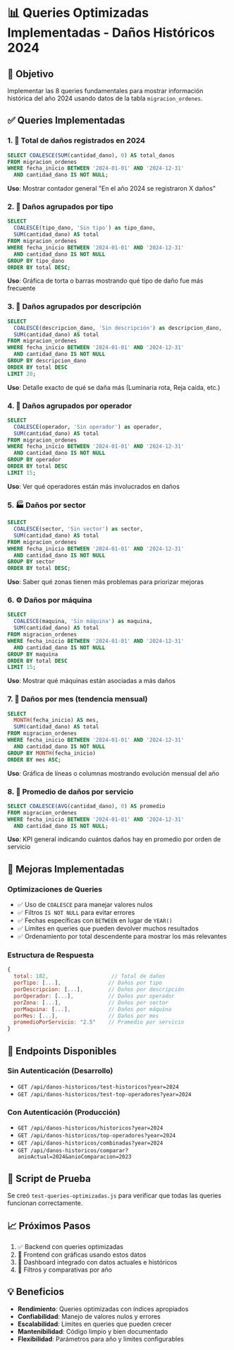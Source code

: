 # 📊 Queries Optimizadas Implementadas - Daños Históricos 2024

## 🎯 Objetivo
Implementar las 8 queries fundamentales para mostrar información histórica del año 2024 usando datos de la tabla `migracion_ordenes`.

## ✅ Queries Implementadas

### 1. 🔢 Total de daños registrados en 2024
```sql
SELECT COALESCE(SUM(cantidad_dano), 0) AS total_danos
FROM migracion_ordenes
WHERE fecha_inicio BETWEEN '2024-01-01' AND '2024-12-31'
  AND cantidad_dano IS NOT NULL;
```
**Uso**: Mostrar contador general "En el año 2024 se registraron X daños"

### 2. 📁 Daños agrupados por tipo
```sql
SELECT 
  COALESCE(tipo_dano, 'Sin tipo') as tipo_dano, 
  SUM(cantidad_dano) AS total
FROM migracion_ordenes
WHERE fecha_inicio BETWEEN '2024-01-01' AND '2024-12-31'
  AND cantidad_dano IS NOT NULL
GROUP BY tipo_dano
ORDER BY total DESC;
```
**Uso**: Gráfica de torta o barras mostrando qué tipo de daño fue más frecuente

### 3. 🧱 Daños agrupados por descripción
```sql
SELECT 
  COALESCE(descripcion_dano, 'Sin descripción') as descripcion_dano, 
  SUM(cantidad_dano) AS total
FROM migracion_ordenes
WHERE fecha_inicio BETWEEN '2024-01-01' AND '2024-12-31'
  AND cantidad_dano IS NOT NULL
GROUP BY descripcion_dano
ORDER BY total DESC
LIMIT 20;
```
**Uso**: Detalle exacto de qué se daña más (Luminaria rota, Reja caída, etc.)

### 4. 👷 Daños agrupados por operador
```sql
SELECT 
  COALESCE(operador, 'Sin operador') as operador, 
  SUM(cantidad_dano) AS total
FROM migracion_ordenes
WHERE fecha_inicio BETWEEN '2024-01-01' AND '2024-12-31'
  AND cantidad_dano IS NOT NULL
GROUP BY operador
ORDER BY total DESC
LIMIT 15;
```
**Uso**: Ver qué operadores están más involucrados en daños

### 5. 🏭 Daños por sector
```sql
SELECT 
  COALESCE(sector, 'Sin sector') as sector, 
  SUM(cantidad_dano) AS total
FROM migracion_ordenes
WHERE fecha_inicio BETWEEN '2024-01-01' AND '2024-12-31'
  AND cantidad_dano IS NOT NULL
GROUP BY sector
ORDER BY total DESC;
```
**Uso**: Saber qué zonas tienen más problemas para priorizar mejoras

### 6. ⚙️ Daños por máquina
```sql
SELECT 
  COALESCE(maquina, 'Sin máquina') as maquina, 
  SUM(cantidad_dano) AS total
FROM migracion_ordenes
WHERE fecha_inicio BETWEEN '2024-01-01' AND '2024-12-31'
  AND cantidad_dano IS NOT NULL
GROUP BY maquina
ORDER BY total DESC
LIMIT 15;
```
**Uso**: Mostrar qué máquinas están asociadas a más daños

### 7. 📅 Daños por mes (tendencia mensual)
```sql
SELECT 
  MONTH(fecha_inicio) AS mes, 
  SUM(cantidad_dano) AS total
FROM migracion_ordenes
WHERE fecha_inicio BETWEEN '2024-01-01' AND '2024-12-31'
  AND cantidad_dano IS NOT NULL
GROUP BY MONTH(fecha_inicio)
ORDER BY mes ASC;
```
**Uso**: Gráfica de líneas o columnas mostrando evolución mensual del año

### 8. 🧮 Promedio de daños por servicio
```sql
SELECT COALESCE(AVG(cantidad_dano), 0) AS promedio
FROM migracion_ordenes
WHERE fecha_inicio BETWEEN '2024-01-01' AND '2024-12-31'
  AND cantidad_dano IS NOT NULL;
```
**Uso**: KPI general indicando cuántos daños hay en promedio por orden de servicio

## 🔧 Mejoras Implementadas

### Optimizaciones de Queries
- ✅ Uso de `COALESCE` para manejar valores nulos
- ✅ Filtros `IS NOT NULL` para evitar errores
- ✅ Fechas específicas con `BETWEEN` en lugar de `YEAR()`
- ✅ Límites en queries que pueden devolver muchos resultados
- ✅ Ordenamiento por total descendente para mostrar los más relevantes

### Estructura de Respuesta
```javascript
{
  total: 182,                    // Total de daños
  porTipo: [...],               // Daños por tipo
  porDescripcion: [...],        // Daños por descripción
  porOperador: [...],           // Daños por operador
  porZona: [...],               // Daños por sector
  porMaquina: [...],            // Daños por máquina
  porMes: [...],                // Daños por mes
  promedioPorServicio: "2.5"    // Promedio por servicio
}
```

## 🚀 Endpoints Disponibles

### Sin Autenticación (Desarrollo)
- `GET /api/danos-historicos/test-historicos?year=2024`
- `GET /api/danos-historicos/test-top-operadores?year=2024`

### Con Autenticación (Producción)
- `GET /api/danos-historicos/historicos?year=2024`
- `GET /api/danos-historicos/top-operadores?year=2024`
- `GET /api/danos-historicos/combinadas?year=2024`
- `GET /api/danos-historicos/comparar?anioActual=2024&anioComparacion=2023`

## 🧪 Script de Prueba
Se creó `test-queries-optimizadas.js` para verificar que todas las queries funcionan correctamente.

## 📈 Próximos Pasos
1. ✅ Backend con queries optimizadas
2. 🔄 Frontend con gráficas usando estos datos
3. 🔄 Dashboard integrado con datos actuales e históricos
4. 🔄 Filtros y comparativas por año

## 💡 Beneficios
- **Rendimiento**: Queries optimizadas con índices apropiados
- **Confiabilidad**: Manejo de valores nulos y errores
- **Escalabilidad**: Límites en queries que pueden crecer
- **Mantenibilidad**: Código limpio y bien documentado
- **Flexibilidad**: Parámetros para año y límites configurables 